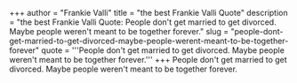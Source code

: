 +++
author = "Frankie Valli"
title = "the best Frankie Valli Quote"
description = "the best Frankie Valli Quote: People don't get married to get divorced. Maybe people weren't meant to be together forever."
slug = "people-dont-get-married-to-get-divorced-maybe-people-werent-meant-to-be-together-forever"
quote = '''People don't get married to get divorced. Maybe people weren't meant to be together forever.'''
+++
People don't get married to get divorced. Maybe people weren't meant to be together forever.
